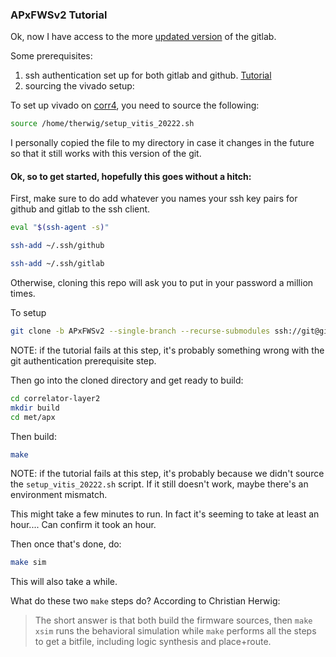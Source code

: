 ### APxFWSv2 Tutorial
Ok, now I have access to the more [updated version](https://gitlab.cern.ch/cms-cactus/phase2/firmware/correlator-layer2/-/tree/APxFWSv2/met/apx) of the gitlab. 

Some prerequisites:
1. ssh authentication set up for both gitlab and github. [Tutorial](/knowledge_base/git_ssh_auth.md)
2. sourcing the vivado setup:

To set up vivado on [corr4](/knowledge_base/Correlator4.md), you need to source the following:
```sh
source /home/therwig/setup_vitis_20222.sh
```

I personally copied the file to my directory in case it changes in the future so that it still works with this version of the git.

#### Ok, so to get started, hopefully this goes without a hitch:

First, make sure to do add whatever you names your ssh key pairs for github and gitlab to the ssh client.
```sh
eval "$(ssh-agent -s)"
```

```sh
ssh-add ~/.ssh/github
```

```bash
ssh-add ~/.ssh/gitlab
```

Otherwise, cloning this repo will ask you to put in your password a million times.

To setup
```bash
git clone -b APxFWSv2 --single-branch --recurse-submodules ssh://git@gitlab.cern.ch:7999/cms-cactus/phase2/firmware/correlator-layer2.git
```
NOTE: if the tutorial fails at this step, it's probably something wrong with the git authentication prerequisite step.

Then go into the cloned directory and get ready to build:
```bash
cd correlator-layer2
mkdir build
cd met/apx
```

Then build:
```bash
make
```
NOTE: if the tutorial fails at this step, it's probably because we didn't source the `setup_vitis_20222.sh` script. If it still doesn't work, maybe there's an environment mismatch.

This might take a few minutes to run. In fact it's seeming to take at least an hour....
Can confirm it took an hour.

Then once that's done, do:
```sh
make sim
```
This will also take a while.

What do these two `make` steps do? According to Christian Herwig:

> The short answer is that both build the firmware sources, then `make xsim` runs the behavioral simulation while `make` performs all the steps to get a bitfile, including logic synthesis and place+route.





